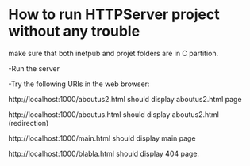 # How to run HTTPServer project without any trouble
 make sure that both inetpub and projet folders are in C partition.
 
 
 
 
-Run the server


-Try the following URIs in the web browser:

  http://localhost:1000/aboutus2.html
  should display aboutus2.html page

  http://localhost:1000/aboutus.html
  should display aboutus2.html (redirection)

  http://localhost:1000/main.html
  should display main page

  http://localhost:1000/blabla.html
  should display 404 page.

